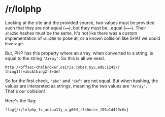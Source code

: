# /r/lolphp

Looking at the site and the provided source, two values must be provided such that they are not equal (`==`), but they must be...equal (`===`). Their `sha256` hashes must be the same. It's not like there was a custom implementation of `sha256` to poke at, or a known collision like SHA1 we could leverage.

But, PHP has this property where an array, when converted to a string, is equal to the string `"Array"`. So this is all we need.

`http://offsec-chalbroker.osiris.cyber.nyu.edu:1245/?thing1[]=abc&thing2[]=def`

So for the first check, `"abc"` and `"def"` are not equal. But when hashing, the values are interpreted as strings, meaning the two values are `"Array"`. That's our collision!

Here's the flag:

`flag{/r/lolphp_1s_actua11y_a_g00d_r3s0urce_159a1d429c6a}`
